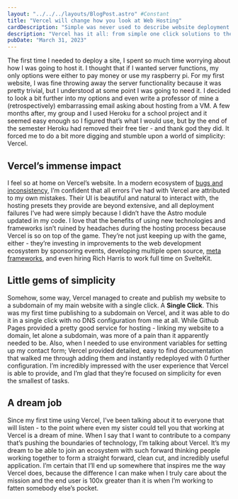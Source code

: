 ```yaml
---
layout: "../../../layouts/BlogPost.astro" #Constant
title: "Vercel will change how you look at Web Hosting"
cardDescription: "Simple was never used to describe website deployment until Vercel came along..."
description: "Vercel has it all: from simple one click solutions to the support, development, and investment for small frameworks, I could not be happier with my experience using the platform, or the goals that it strives to achieve"
pubDate: "March 31, 2023"
---
```

The first time I needed to deploy a site, I spent so much time worrying about how I was going to host it. I thought that if I wanted server functions, my only options were either to pay money or use my raspberry pi. For my first website, I was fine throwing away the server functionality because it was pretty trivial, but I understood at some point I was going to need it. I decided to look a bit further into my options and even write a professor of mine a (retrospectively) embarrassing email asking about hosting from a VM. A few months after, my group and I used Heroku for a school project and it seemed easy enough so I figured that’s what I would use, but by the end of the semester Heroku had removed their free tier - and thank god they did. It forced me to do a bit more digging and stumble upon a world of simplicity: Vercel.

## Vercel’s immense impact

I feel so at home on Vercel’s website. In a modern ecosystem of [bugs and inconsistency,]([https://youtu.be/FeAMiBKi_EM?t=2](https://youtu.be/FeAMiBKi_EM?t=247)48) I’m confident that all errors I’ve had with Vercel are attributed to my own mistakes. Their UI is beautiful and natural to interact with, the hosting presets they provide are beyond extensive, and all deployment failures I’ve had were simply because I didn’t have the Astro module updated in my code. I love that the benefits of using new technologies and frameworks isn’t ruined by headaches during the hosting process because Vercel is so on top of the game. They’re not just keeping up with the game, either - they’re investing in improvements to the web development ecosystem by sponsoring events, developing multiple open source, [meta frameworks]([https://prismic.io/blog/javascript-meta-frameworks-ecosystem](https://prismic.io/blog/javascript-meta-frameworks-ecosystem)), and even hiring Rich Harris to work full time on SvelteKit.

## Little gems of simplicity

Somehow, some way, Vercel managed to create and publish my website to a subdomain of my main website with a single click. A **Single Click**. This was my first time publishing to a subdomain on Vercel, and it was able to do it in a single click with no DNS configuration from me at all. While Github Pages provided a pretty good service for hosting - linking my website to a domain, let alone a subdomain, was more of a pain than it apparently needed to be. Also, when I needed to use environment variables for setting up my contact form; Vercel provided detailed, easy to find documentation that walked me through adding them and instantly redeployed with 0 further configuration. I’m incredibly impressed with the user experience that Vercel is able to provide, and I’m glad that they’re focused on simplicity for even the smallest of tasks.

## A dream job

Since my first time using Vercel, I’ve been talking about it to everyone that will listen - to the point where even my sister could tell you that working at Vercel is a dream of mine. When I say that I want to contribute to a company that’s pushing the boundaries of technology, I’m talking about Vercel. It’s my dream to be able to join an ecosystem with such forward thinking people working together to form a straight forward, clean cut, and incredibly useful application. I’m certain that I’ll end up somewhere that inspires me the way Vercel does, because the difference I can make when I truly care about the mission and the end user is 100x greater than it is when I’m working to fatten somebody else’s pocket.
